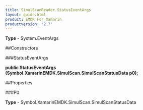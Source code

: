 ```yaml
---
title: SimulScanReader.StatusEventArgs
layout: guide.html
product: EMDK For Xamarin 
productversion: '2.7' 
---
```


    

**Type** - System.EventArgs

##Constructors

###StatusEventArgs

**public StatusEventArgs (Symbol.XamarinEMDK.SimulScan.SimulScanStatusData p0);**


        

##Properties

###P0

        

**Type** - Symbol.XamarinEMDK.SimulScan.SimulScanStatusData
